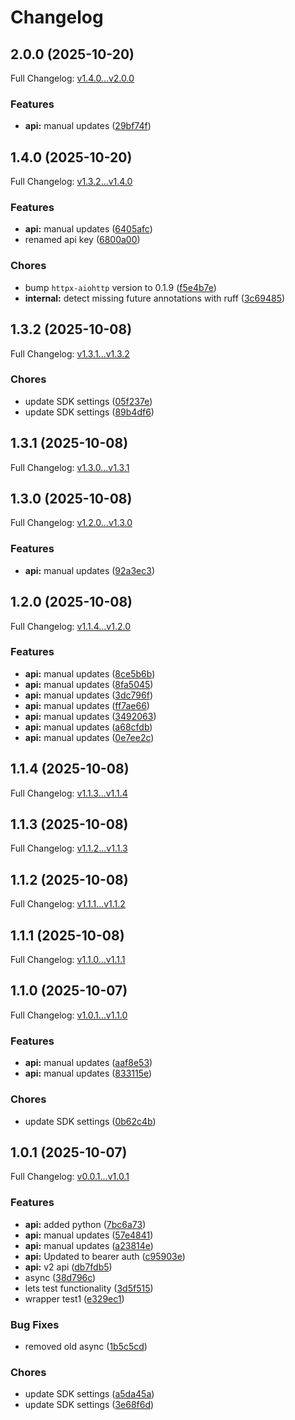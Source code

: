 # Changelog

## 2.0.0 (2025-10-20)

Full Changelog: [v1.4.0...v2.0.0](https://github.com/tzafon/computer-python/compare/v1.4.0...v2.0.0)

### Features

* **api:** manual updates ([29bf74f](https://github.com/tzafon/computer-python/commit/29bf74fecae0fe2aaa70a9f6f5f7ca64ba5ddbff))

## 1.4.0 (2025-10-20)

Full Changelog: [v1.3.2...v1.4.0](https://github.com/atulgavandetzafon/computer-python/compare/v1.3.2...v1.4.0)

### Features

* **api:** manual updates ([6405afc](https://github.com/atulgavandetzafon/computer-python/commit/6405afc6031ccdc2e65dbd935d54c340c148a675))
* renamed api key ([6800a00](https://github.com/atulgavandetzafon/computer-python/commit/6800a0019d321a9bc121745b1b3f9697b52ac565))


### Chores

* bump `httpx-aiohttp` version to 0.1.9 ([f5e4b7e](https://github.com/atulgavandetzafon/computer-python/commit/f5e4b7ed3a9a62190715a3e426e0c9cd430ad7d7))
* **internal:** detect missing future annotations with ruff ([3c69485](https://github.com/atulgavandetzafon/computer-python/commit/3c69485eb903332d717f99730319c50f9a6a5776))

## 1.3.2 (2025-10-08)

Full Changelog: [v1.3.1...v1.3.2](https://github.com/atulgavandetzafon/computer-python/compare/v1.3.1...v1.3.2)

### Chores

* update SDK settings ([05f237e](https://github.com/atulgavandetzafon/computer-python/commit/05f237ee8b8b72f28301dda597201e051f1b7ef4))
* update SDK settings ([89b4df6](https://github.com/atulgavandetzafon/computer-python/commit/89b4df64ee207a368dfa80e9ae47a9255da4d545))

## 1.3.1 (2025-10-08)

Full Changelog: [v1.3.0...v1.3.1](https://github.com/atulgavandetzafon/computer-python/compare/v1.3.0...v1.3.1)

## 1.3.0 (2025-10-08)

Full Changelog: [v1.2.0...v1.3.0](https://github.com/atulgavandetzafon/computer-python/compare/v1.2.0...v1.3.0)

### Features

* **api:** manual updates ([92a3ec3](https://github.com/atulgavandetzafon/computer-python/commit/92a3ec3c358004e432973fedd6844add8bcb1c7d))

## 1.2.0 (2025-10-08)

Full Changelog: [v1.1.4...v1.2.0](https://github.com/atulgavandetzafon/computer-python/compare/v1.1.4...v1.2.0)

### Features

* **api:** manual updates ([8ce5b6b](https://github.com/atulgavandetzafon/computer-python/commit/8ce5b6bc92fffc1baf956972489ceefbf987be3b))
* **api:** manual updates ([8fa5045](https://github.com/atulgavandetzafon/computer-python/commit/8fa5045b6bfbf00a3d44833100d36b58d27a83e3))
* **api:** manual updates ([3dc796f](https://github.com/atulgavandetzafon/computer-python/commit/3dc796fb27186307f81f6e3ad93e6715a707604d))
* **api:** manual updates ([ff7ae66](https://github.com/atulgavandetzafon/computer-python/commit/ff7ae66be8c4d9c69b52f803b23a0456aebe3c1e))
* **api:** manual updates ([3492063](https://github.com/atulgavandetzafon/computer-python/commit/3492063eeb600e5c42585ebc8805b50cc0ffe9c0))
* **api:** manual updates ([a68cfdb](https://github.com/atulgavandetzafon/computer-python/commit/a68cfdb2689829e82063eb672e1736e9f66bd81e))
* **api:** manual updates ([0e7ee2c](https://github.com/atulgavandetzafon/computer-python/commit/0e7ee2ca2568511b495a154a6b802dd5c4b42908))

## 1.1.4 (2025-10-08)

Full Changelog: [v1.1.3...v1.1.4](https://github.com/atulgavandetzafon/computer-python/compare/v1.1.3...v1.1.4)

## 1.1.3 (2025-10-08)

Full Changelog: [v1.1.2...v1.1.3](https://github.com/atulgavandetzafon/computer-python/compare/v1.1.2...v1.1.3)

## 1.1.2 (2025-10-08)

Full Changelog: [v1.1.1...v1.1.2](https://github.com/atulgavandetzafon/computer-python/compare/v1.1.1...v1.1.2)

## 1.1.1 (2025-10-08)

Full Changelog: [v1.1.0...v1.1.1](https://github.com/atulgavandetzafon/computer-python/compare/v1.1.0...v1.1.1)

## 1.1.0 (2025-10-07)

Full Changelog: [v1.0.1...v1.1.0](https://github.com/atulgavandetzafon/computer-python/compare/v1.0.1...v1.1.0)

### Features

* **api:** manual updates ([aaf8e53](https://github.com/atulgavandetzafon/computer-python/commit/aaf8e534415ea6bc8420f2ed8e3b854011a7bf71))
* **api:** manual updates ([833115e](https://github.com/atulgavandetzafon/computer-python/commit/833115e5e6814f6347de3e0521faceb4bf9e15e8))


### Chores

* update SDK settings ([0b62c4b](https://github.com/atulgavandetzafon/computer-python/commit/0b62c4b04323dabf192fe31e11f45ea94f366411))

## 1.0.1 (2025-10-07)

Full Changelog: [v0.0.1...v1.0.1](https://github.com/atulgavandetzafon/computer-python/compare/v0.0.1...v1.0.1)

### Features

* **api:** added python ([7bc6a73](https://github.com/atulgavandetzafon/computer-python/commit/7bc6a73f549bb57bb176de454d395fd692159a0e))
* **api:** manual updates ([57e4841](https://github.com/atulgavandetzafon/computer-python/commit/57e4841180a11f953e1d8db5e3c1ea7eebbb1d3e))
* **api:** manual updates ([a23814e](https://github.com/atulgavandetzafon/computer-python/commit/a23814e85afaa64e2a429b2bcb6507b0accb46bc))
* **api:** Updated to bearer auth ([c95903e](https://github.com/atulgavandetzafon/computer-python/commit/c95903e3795de2823b6266f914647dd55dc4eeba))
* **api:** v2 api ([db7fdb5](https://github.com/atulgavandetzafon/computer-python/commit/db7fdb5cbcb3ed5f38c2fcebe824573172c223d1))
* async ([38d796c](https://github.com/atulgavandetzafon/computer-python/commit/38d796c6538fad278abf122887a57a379c5a532b))
* lets test functionality ([3d5f515](https://github.com/atulgavandetzafon/computer-python/commit/3d5f515098e71964a431849a37c88a7a017424d2))
* wrapper test1 ([e329ec1](https://github.com/atulgavandetzafon/computer-python/commit/e329ec12ae711d64cad28e04a74bd7c1283669ce))


### Bug Fixes

* removed old async ([1b5c5cd](https://github.com/atulgavandetzafon/computer-python/commit/1b5c5cdf4a7c80089e8ca67e13540bdae898ac98))


### Chores

* update SDK settings ([a5da45a](https://github.com/atulgavandetzafon/computer-python/commit/a5da45a676c091d3d02fde9352d98d458e4dfe7f))
* update SDK settings ([3e68f6d](https://github.com/atulgavandetzafon/computer-python/commit/3e68f6db27fae3f75f411d76e15a6df07d22fa2b))
